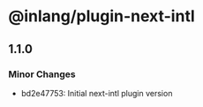 # @inlang/plugin-next-intl

## 1.1.0

### Minor Changes

- bd2e47753: Initial next-intl plugin version
